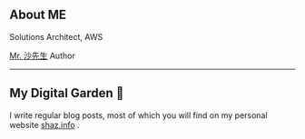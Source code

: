 ## About ME

Solutions Architect, AWS

[Mr. 沙先生](https://shazi.info) Author

---

## My Digital Garden 🌱

I write regular blog posts, most of which you will find on my personal website [shaz.info](https://shazi.info) .
